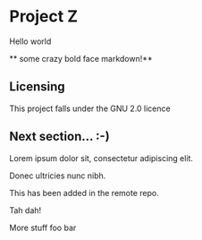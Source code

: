# Project Z

Hello world

** some crazy bold face markdown!**

## Licensing

This project falls under the GNU 2.0 licence

## Next section... :-)

Lorem ipsum dolor sit, consectetur adipiscing elit.

Donec ultricies nunc nibh.

This has been added in the remote repo.

Tah dah!

More stuff foo bar
